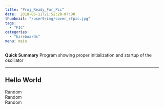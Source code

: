 ```yaml
---
title: "Proj_Ready_For_Pic"
date:  2018-05-11T21:52:28-07:00
thumbnail: "/user9/img/cover_rfpic.jpg"
tags:
  - "PIC"
categories:
  - "bareboards"
menu: main
---
```


**Quick Summary**  Program showing proper initialization and startup of the oscillator

---

## Hello World

Random
<br>
Random
<br>
Random

